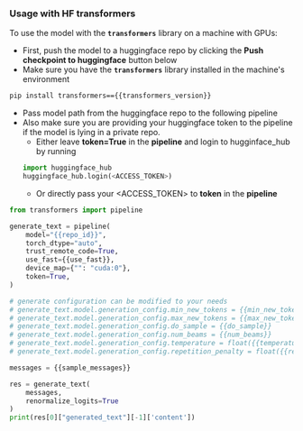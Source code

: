 ### Usage with HF transformers

To use the model with the <b>`transformers`</b> library on a machine with GPUs:
- First, push the model to a huggingface repo by clicking the <b>Push checkpoint to huggingface</b> button below
- Make sure you have the <b>`transformers`</b> library installed in the machine's environment

```bash
pip install transformers=={{transformers_version}}
```
- Pass model path from the huggingface repo to the following pipeline
- Also make sure you are providing your huggingface token to the pipeline if the model is lying in a private repo.
   - Either leave <b>token=True</b> in the <b>pipeline</b> and login to hugginface_hub by running
   ```python
   import huggingface_hub
   huggingface_hub.login(<ACCESS_TOKEN>)
   ```
   - Or directly pass your <ACCESS_TOKEN> to <b>token</b> in the <b>pipeline</b>
```python
from transformers import pipeline

generate_text = pipeline(
    model="{{repo_id}}",
    torch_dtype="auto",
    trust_remote_code=True,
    use_fast={{use_fast}},
    device_map={"": "cuda:0"},
    token=True,
)

# generate configuration can be modified to your needs
# generate_text.model.generation_config.min_new_tokens = {{min_new_tokens}}
# generate_text.model.generation_config.max_new_tokens = {{max_new_tokens}}
# generate_text.model.generation_config.do_sample = {{do_sample}}
# generate_text.model.generation_config.num_beams = {{num_beams}}
# generate_text.model.generation_config.temperature = float({{temperature}})
# generate_text.model.generation_config.repetition_penalty = float({{repetition_penalty}})

messages = {{sample_messages}}

res = generate_text(
    messages,
    renormalize_logits=True
)
print(res[0]["generated_text"][-1]['content'])
```
